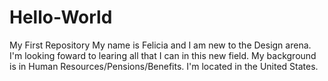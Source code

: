 # Hello-World
My First Repository
My name is Felicia and I am new to the Design arena.  I'm looking foward to learing all that I can in this 
new field.  My background is in Human Resources/Pensions/Benefits.  I'm located in the United States.

